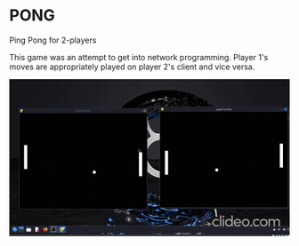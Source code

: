 # PONG
Ping Pong for 2-players 

This game was an attempt to get into network programming. Player 1's moves are appropriately played on player 2's client and vice versa. 

![grab-landing-page](https://github.com/Reido123/PONG/blob/main/game.gif)
